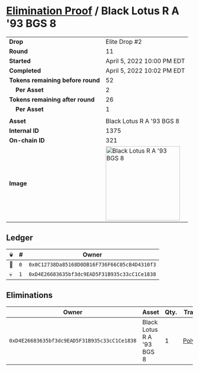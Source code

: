 # [Elimination Proof](./readme.md) / Black Lotus R A &#039;93 BGS 8

|||
|---|---|
| **Drop** | Elite Drop #2 |
| **Round** | 11 |
| **Started** | April 5, 2022 10:00 PM EDT |
| **Completed** | April 5, 2022 10:02 PM EDT |
| **Tokens remaining before round** | 52 |
| **&nbsp;&nbsp;&nbsp;&nbsp;Per Asset** | 2 |
| **Tokens remaining after round** | 26 |
| **&nbsp;&nbsp;&nbsp;&nbsp;Per Asset** | 1 |
| | |
| **Asset** | Black Lotus R A &#039;93 BGS 8 |
| **Internal ID** | 1375 |
| **On-chain ID** | 321 |
| **Image** | <img src="https://tcdn.blokpax.com/95e5eeed-5ebd-44d0-b2a9-7c82b8880861/bc6a47df3ab6da99e17c64bfcffde704ed7647974e30527ba65a38f8a23b6291.png" height="200" alt="Black Lotus R A &#039;93 BGS 8" /> |

## Ledger

| 💀 | # | Owner |
| --- | --- | --- |
| 👑 | `0` | `0x0C12738Da85168D0DB16F736F66C05cB4D4310f3` |
| 💀 | `1` | `0xD4E26683635bf3dc9EAD5F31B935c33cC1Ce1838` |


## Eliminations

| Owner | Asset | Qty. | Transaction |
| --- | --- | --- | --- |
| `0xD4E26683635bf3dc9EAD5F31B935c33cC1Ce1838` | Black Lotus R A '93 BGS 8 | 1 | [Polygonscan](https://polygonscan.com/tx/0x0a69bc93c91f29e0fa75b40c7e643faa2f94bb801614a5e514b562a262a9a4b1) |

